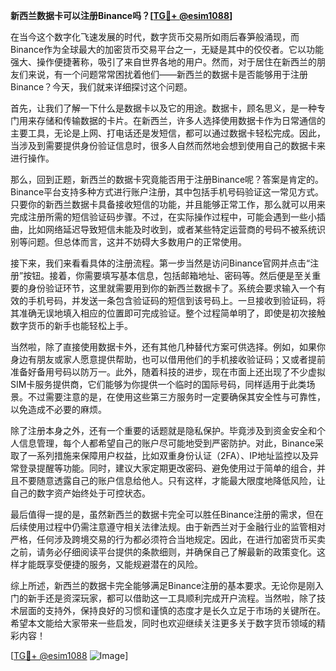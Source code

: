 **新西兰数据卡可以注册Binance吗？[[TG💪+ @esim1088](https://t.me/s/esim1088)]**

在当今这个数字化飞速发展的时代，数字货币交易所如雨后春笋般涌现，而Binance作为全球最大的加密货币交易平台之一，无疑是其中的佼佼者。它以功能强大、操作便捷著称，吸引了来自世界各地的用户。然而，对于居住在新西兰的朋友们来说，有一个问题常常困扰着他们——新西兰的数据卡是否能够用于注册Binance？今天，我们就来详细探讨这个问题。

首先，让我们了解一下什么是数据卡以及它的用途。数据卡，顾名思义，是一种专门用来存储和传输数据的卡片。在新西兰，许多人选择使用数据卡作为日常通信的主要工具，无论是上网、打电话还是发短信，都可以通过数据卡轻松完成。因此，当涉及到需要提供身份验证信息时，很多人自然而然地会想到使用自己的数据卡来进行操作。

那么，回到正题，新西兰的数据卡究竟能否用于注册Binance呢？答案是肯定的。Binance平台支持多种方式进行账户注册，其中包括手机号码验证这一常见方式。只要你的新西兰数据卡具备接收短信的功能，并且能够正常工作，那么就可以用来完成注册所需的短信验证码步骤。不过，在实际操作过程中，可能会遇到一些小插曲，比如网络延迟导致短信未能及时收到，或者某些特定运营商的号码不被系统识别等问题。但总体而言，这并不妨碍大多数用户的正常使用。

接下来，我们来看看具体的注册流程。第一步当然是访问Binance官网并点击“注册”按钮。接着，你需要填写基本信息，包括邮箱地址、密码等。然后便是至关重要的身份验证环节，这里就需要用到你的新西兰数据卡了。系统会要求输入一个有效的手机号码，并发送一条包含验证码的短信到该号码上。一旦接收到验证码，将其准确无误地填入相应的位置即可完成验证。整个过程简单明了，即使是初次接触数字货币的新手也能轻松上手。

当然啦，除了直接使用数据卡外，还有其他几种替代方案可供选择。例如，如果你身边有朋友或家人愿意提供帮助，也可以借用他们的手机接收验证码；又或者提前准备好备用号码以防万一。此外，随着科技的进步，现在市面上还出现了不少虚拟SIM卡服务提供商，它们能够为你提供一个临时的国际号码，同样适用于此类场景。不过需要注意的是，在使用这些第三方服务时一定要确保其安全性与可靠性，以免造成不必要的麻烦。

除了注册本身之外，还有一个重要的话题就是隐私保护。毕竟涉及到资金安全和个人信息管理，每个人都希望自己的账户尽可能地受到严密防护。对此，Binance采取了一系列措施来保障用户权益，比如双重身份认证（2FA）、IP地址监控以及异常登录提醒等功能。同时，建议大家定期更改密码、避免使用过于简单的组合，并且不要随意透露自己的账户信息给他人。只有这样，才能最大限度地降低风险，让自己的数字资产始终处于可控状态。

最后值得一提的是，虽然新西兰的数据卡完全可以胜任Binance注册的需求，但在后续使用过程中仍需注意遵守相关法律法规。由于新西兰对于金融行业的监管相对严格，任何涉及跨境交易的行为都必须符合当地规定。因此，在进行加密货币买卖之前，请务必仔细阅读平台提供的条款细则，并确保自己了解最新的政策变化。这样才能既享受便捷的服务，又能规避潜在的风险。

综上所述，新西兰的数据卡完全能够满足Binance注册的基本要求。无论你是刚入门的新手还是资深玩家，都可以借助这一工具顺利完成开户流程。当然啦，除了技术层面的支持外，保持良好的习惯和谨慎的态度才是长久立足于市场的关键所在。希望本文能给大家带来一些启发，同时也欢迎继续关注更多关于数字货币领域的精彩内容！

[[TG💪+ @esim1088](https://t.me/s/esim1088) ![Image](https://i.postimg.cc/4NQfJmqS/Snipaste-2025-05-13-00-14-12.png)]